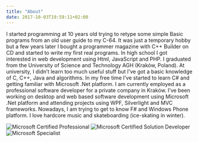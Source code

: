 ```yaml
---
title: "About"
date: 2017-10-03T19:59:11+02:00
---
```

I started programming at 10 years old trying to retype some simple Basic programs from an old user guide to my C-64. It was just a temporary hobby but a few years later I bought a programmer magazine with C++ Builder on CD and started to write my first real programs. In high school I got interested in web development using Html, JavaScript and PHP. I graduated from the University of Science and Technology AGH (Kraków, Poland). At university, I didn’t learn too much useful stuff but I’ve got a basic knowledge of C, C++, Java and algorithms. In my free time I’ve started to learn C# and getting familiar with Microsoft .Net platform. I am currently employed as a professional software developer for a private company in Kraków. I’ve been working on desktop and web based software development using Microsoft .Net platform and attending projects using WPF, Silverlight and MVC frameworks. Nowadays, I am trying to get to know F# and Windows Phone platform. I love hardcore music and skateboarding (ice-skating in winter).

![Microsoft Certified Professional](MCP.png)
![Microsoft Certified Solution Developer](MCSD.png)
![Microsoft Specialist](MS.png)

